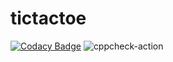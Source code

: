 # tictactoe

[![Codacy Badge](https://api.codacy.com/project/badge/Grade/ef884f3941dc496ca7e2e20971042658)](https://app.codacy.com/manual/stepin104340/tictactoe?utm_source=github.com&utm_medium=referral&utm_content=stepin104340/tictactoe&utm_campaign=Badge_Grade_Settings)
![cppcheck-action](https://github.com/stepin104340/tictactoe/workflows/cppcheck-action/badge.svg?branch=master)
